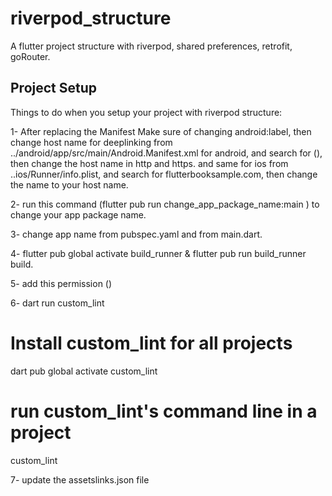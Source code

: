 # riverpod_structure
A flutter project structure with riverpod, shared preferences, retrofit, goRouter.

## Project Setup

Things to do when you setup your project with riverpod structure:

1- After replacing the Manifest Make sure of changing android:label, then change host name for deeplinking from ../android/app/src/main/Android.Manifest.xml for android, and search for (<!-- Deep linking -->),
then change the host name in http and https.
and same for ios from ..ios/Runner/info.plist, and search for flutterbooksample.com, then change the name to your host name.

2- run this command (flutter pub run change_app_package_name:main <your new package name>)  to change your app package name.

3- change app name from pubspec.yaml and from main.dart.

4- flutter pub global activate build_runner & flutter pub run build_runner build.

5- add this permission (<uses-permission android:name="android.permission.INTERNET"/>)

6- 
dart run custom_lint
# Install custom_lint for all projects
dart pub global activate custom_lint
# run custom_lint's command line in a project
custom_lint

7- update the assetslinks.json file
